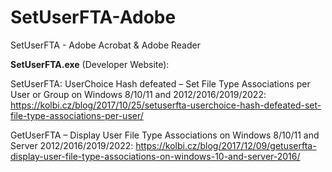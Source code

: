 # SetUserFTA-Adobe
SetUserFTA - Adobe Acrobat &amp; Adobe Reader

**SetUserFTA.exe** (Developer Website):

SetUserFTA: UserChoice Hash defeated – Set File Type Associations per User or Group on Windows 8/10/11 and 2012/2016/2019/2022: https://kolbi.cz/blog/2017/10/25/setuserfta-userchoice-hash-defeated-set-file-type-associations-per-user/

GetUserFTA – Display User File Type Associations on Windows 8/10/11 and Server 2012/2016/2019/2022: https://kolbi.cz/blog/2017/12/09/getuserfta-display-user-file-type-associations-on-windows-10-and-server-2016/

